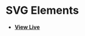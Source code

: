 # SVG Elements

- [**View Live**](https://tahmid-sarker.github.io/Modern-HTML-CSS-Notes/03-More-HTML-Elements/07-SVG-Element/)